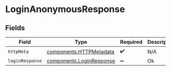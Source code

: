 # LoginAnonymousResponse


## Fields

| Field                                                                | Type                                                                 | Required                                                             | Description                                                          |
| -------------------------------------------------------------------- | -------------------------------------------------------------------- | -------------------------------------------------------------------- | -------------------------------------------------------------------- |
| `httpMeta`                                                           | [components.HTTPMetadata](../../models/components/httpmetadata.md)   | :heavy_check_mark:                                                   | N/A                                                                  |
| `loginResponse`                                                      | [components.LoginResponse](../../models/components/loginresponse.md) | :heavy_minus_sign:                                                   | Ok                                                                   |